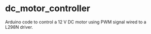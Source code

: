 # dc_motor_controller
Arduino code to control a 12 V DC motor using PWM signal wired to a L298N driver.
